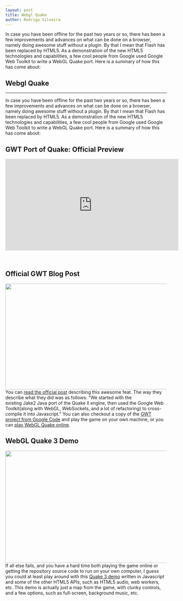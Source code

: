 ```yaml
---
layout: post
title: Webgl Quake
author: Rodrigo Silveira
---
```


In case you have been offline for the past two years or so, there has been a few improvements and advances on what can be done on a browser, namely doing awesome stuff without a plugin. By that I mean that Flash has been replaced by HTML5. As a demonstration of the new HTML5 technologies and capabilities, a few cool people from Google used Google Web Toolkit to write a WebGL Quake port. Here is a summary of how this has come about:

## Webgl Quake
-----

In case you have been offline for the past two years or so, there has been a few improvements and advances on what can be done on a browser, namely doing awesome stuff without a plugin. By that I mean that Flash has been replaced by HTML5. As a demonstration of the new HTML5 technologies and capabilities, a few cool people from Google used Google Web Toolkit to write a WebGL Quake port. Here is a summary of how this has come about:
<h2>GWT Port of Quake: Official Preview</h2>
<iframe src="http://www.youtube.com/embed/XhMN0wlITLk" frameborder="0" width="540" height="285"></iframe>

&nbsp;
<h2>Official GWT Blog Post</h2>
<img class="alignleft size-full wp-image-399" title="webgl-quake-3-official-preview" src="http://rodrigo-silveira.com/wp-content/uploads/2012/04/webgl-quake-3-official-preview.jpg" alt="" width="542" height="329" />

<!--more-->You can <a href="http://googlewebtoolkit.blogspot.com/2010/04/look-ma-no-plugin.html">read the official post</a> describing this awesome feat. The way they describe what they did was as follows: "We started with the existing Jake2 Java port of the Quake II engine, then used the Google Web Toolkit(along with WebGL, WebSockets, and a lot of refactoring) to cross-compile it into Javascript." You can also checkout a copy of the <a href="http://code.google.com/p/quake2-gwt-port/">GWT project from Google Code</a> and play the game on your own machine, or you can <a href="http://playwebgl.com/games/quake-2-webgl/">play WebGL Quake online</a>.
<h2>WebGL Quake 3 Demo</h2>
<a href="http://www.rodrigo-silveira.com/webgl-quake/webgl-quake-3-demo/" rel="attachment wp-att-398"><img class="alignleft size-full wp-image-398" title="webgl-quake-3-demo" src="http://rodrigo-silveira.com/wp-content/uploads/2012/04/webgl-quake-3-demo.jpg" alt="" width="542" height="349" /></a>

<!--more-->If all else fails, and you have a hard time both playing the game online or getting the repository source code to run on your own computer, I guess you could at least play around with this <a href="http://media.tojicode.com/q3bsp/?tesselate=2">Quake 3 demo</a> written in Javascript and some of the other HTML5 APIs, such as HTML5 audio, web workers, etc. This demo is actually just a map from the game, with clunky controls, and a few options, such as full-screen, background music, etc.